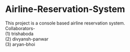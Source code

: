 # Airline-Reservation-System
This project is a console based airline reservation system.  
Collaborators-  
(1) trishaboda  
(2) divyansh-panwar  
(3) aryan-bhoi  
